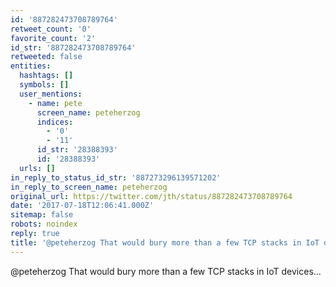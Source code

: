 ```yaml
---
id: '887282473708789764'
retweet_count: '0'
favorite_count: '2'
id_str: '887282473708789764'
retweeted: false
entities:
  hashtags: []
  symbols: []
  user_mentions:
    - name: pete
      screen_name: peteherzog
      indices:
        - '0'
        - '11'
      id_str: '28388393'
      id: '28388393'
  urls: []
in_reply_to_status_id_str: '887273296139571202'
in_reply_to_screen_name: peteherzog
original_url: https://twitter.com/jth/status/887282473708789764
date: '2017-07-18T12:06:41.000Z'
sitemap: false
robots: noindex
reply: true
title: '@peteherzog That would bury more than a few TCP stacks in IoT devices…'
---
```


@peteherzog That would bury more than a few TCP stacks in IoT devices…
